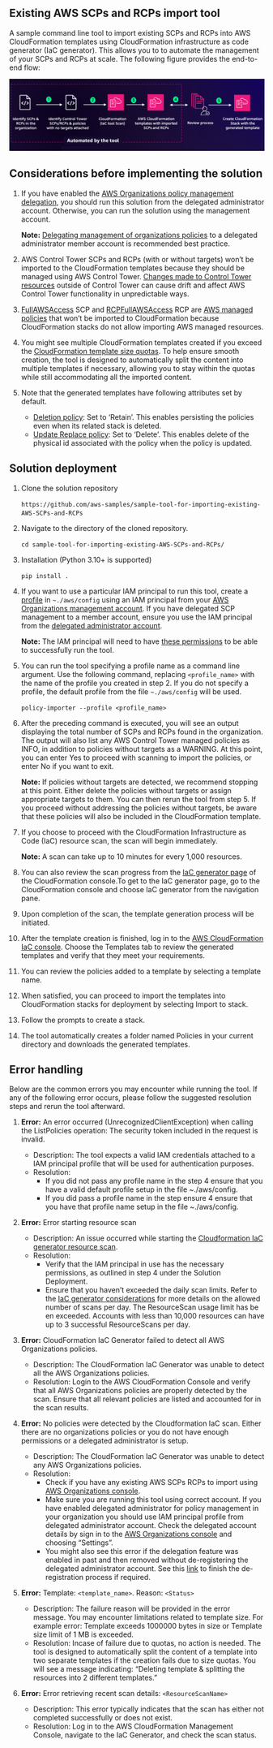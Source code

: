## Existing AWS SCPs and RCPs import tool

A sample command line tool to import existing SCPs and RCPs into AWS CloudFormation templates using CloudFormation infrastructure as code generator (IaC generator). This allows you to to automate the management of your SCPs and RCPs at scale. The following figure provides the end-to-end flow:

![solutions_overview](solutions_overview.png "Solutions overview")


## Considerations before implementing the solution

1. If you have enabled the [AWS Organizations policy management delegation](https://docs.aws.amazon.com/organizations/latest/userguide/orgs_delegate_policies.html), you should run this solution from the delegated administrator account. Otherwise, you can run the solution using the management account.

    **Note:** [Delegating management of organizations policies](https://docs.aws.amazon.com/organizations/latest/userguide/orgs_delegate_policies.html) to a delegated administrator member account is recommended best practice.

2. AWS Control Tower SCPs and RCPs (with or without targets) won’t be imported to the CloudFormation templates because they should be managed using AWS Control Tower.  [Changes made to Control Tower resources](https://docs.aws.amazon.com/controltower/latest/userguide/walkthrough-delete.html) outside of Control Tower can cause drift and affect AWS Control Tower functionality in unpredictable ways.

3. [FullAWSAccess](https://console.aws.amazon.com/organizations/?#/policies/p-FullAWSAccess) SCP and [RCPFullAWSAccess](https://677276094262-lagb2dh4.us-east-1.console.aws.amazon.com/organizations/v2/home/policies/resource-control-policy/p-RCPFullAWSAccess) RCP are [AWS managed policies](https://docs.aws.amazon.com/organizations/latest/userguide/orgs_reference_available-policies.html) that won’t be imported to CloudFormation because CloudFormation stacks do not allow importing AWS managed resources.

4. You might see multiple CloudFormation templates created if you exceed the [CloudFormation template size quotas](https://docs.aws.amazon.com/AWSCloudFormation/latest/UserGuide/cloudformation-limits.html). To help ensure smooth creation, the tool is designed to automatically split the content into multiple templates if necessary, allowing you to stay within the quotas while still accommodating all the imported content. 

5. Note that the generated templates have following attributes set by default.
    * [Deletion policy](https://docs.aws.amazon.com/AWSCloudFormation/latest/UserGuide/aws-attribute-deletionpolicy.html?icmpid=docs_cfn_console): Set to ‘Retain’. This enables persisting the policies even when its related stack is deleted.
    * [Update Replace policy](https://docs.aws.amazon.com/AWSCloudFormation/latest/UserGuide/aws-attribute-updatereplacepolicy.html?icmpid=docs_cfn_console): Set to ‘Delete’. This enables delete of the physical id associated with the policy when the policy is updated. 

## Solution deployment

1. Clone the solution repository

    `https://github.com/aws-samples/sample-tool-for-importing-existing-AWS-SCPs-and-RCPs`

2. Navigate to the directory of the cloned repository. 

    `cd sample-tool-for-importing-existing-AWS-SCPs-and-RCPs/`

3. Installation (Python 3.10+ is supported)

    `pip install .`

4. If you want to use a particular IAM principal to run this tool, create a [profile](https://docs.aws.amazon.com/cli/latest/userguide/cli-configure-files.html) in  `~./aws/config` using an IAM principal from your [AWS Organizations management account](https://docs.aws.amazon.com/organizations/latest/userguide/orgs_getting-started_concepts.html). If you have delegated SCP management to a member account, ensure you use the IAM principal from the [delegated administrator account](https://docs.aws.amazon.com/organizations/latest/userguide/orgs_delegate_policies.html). 
    
    **Note:** The IAM principal will need to have [these permissions](scp_and_rcp_import_tool/permissions.json) to be able to successfully run the tool.   

5. You can run the tool specifying a profile name as a command line argument. Use the following command, replacing `<profile_name>` with the name of the profile you created in step 2. If you do not specify a profile, the default profile from the file `~./aws/config` will be used.

    `policy-importer --profile <profile_name>`

6. After the preceding command is executed, you will see an output displaying the total number of SCPs and RCPs found in the organization. The output will also list any AWS Control Tower managed policies as INFO, in addition to policies without targets as a WARNING. At this point, you can enter Yes to proceed with scanning to import the policies, or enter No if you want to exit.
    
    **Note:** If policies without targets are detected, we recommend stopping at this point. Either delete the policies without targets or assign appropriate targets to them. You can then rerun the tool from step 5. If you proceed without addressing the policies without targets, be aware that these policies will also be included in the CloudFormation template.

7. If you choose to proceed with the CloudFormation Infrastructure as Code (IaC) resource scan, the scan will begin immediately. 
    
    **Note:** A scan can take up to 10 minutes for every 1,000 resources. 

8. You can also review the scan progress from the [IaC generator page](https://console.aws.amazon.com/cloudformation/home?#iac-generator) of the CloudFormation console.To get to the IaC generator page, go to the CloudFormation console and choose IaC generator from the navigation pane.

9. Upon completion of the scan, the template generation process will be initiated.  

10. After the template creation is finished, log in to the [AWS CloudFormation IaC console](https://console.aws.amazon.com/cloudformation/home?#iac-generator). Choose the Templates tab to review the generated templates and verify that they meet your requirements. 

11. You can review the policies added to a template by selecting a template name.

12. When satisfied, you can proceed to import the templates into CloudFormation stacks for deployment by selecting Import to stack. 

13. Follow the prompts to create a stack.

14. The tool automatically creates a folder named Policies in your current directory and downloads the generated templates.  


## Error handling

Below are the common errors you may encounter while running the tool. If any of the following error occurs, please follow the suggested resolution steps and rerun the tool afterward.

1. **Error:** An error occurred (UnrecognizedClientException) when calling the ListPolicies operation: The security token included in the request is invalid.
    * Description: The tool expects a valid IAM credentials attached to a IAM principal profile that will be used for authentication purposes.
    * Resolution: 
        * If you did not pass any profile name in the step 4 ensure that you have a valid default profile setup in the file ~./aws/config. 
        * If you did pass a profile name in the step ensure 4 ensure that you have that profile name setup in the file ~./aws/config.  

2. **Error:** Error starting resource scan
    * Description: An issue occurred while starting the [Cloudformation IaC generator resource scan](https://docs.aws.amazon.com/AWSCloudFormation/latest/UserGuide/iac-generator-start-resource-scan.html). 
    * Resolution: 
        * Verify that the IAM principal in use has the necessary permissions, as outlined in step 4 under the Solution Deployment.
        * Ensure that you haven’t exceeded the daily scan limits. Refer to the [IaC generator considerations](https://docs.aws.amazon.com/AWSCloudFormation/latest/UserGuide/generate-IaC.html#iac-generator-considerations) for more details on the allowed number of scans per day. The ResourceScan usage limit has be en exceeded. Accounts with less than 10,000 resources can have up to 3 successful ResourceScans per day.

3. **Error:** CloudFormation IaC Generator failed to detect all AWS Organizations policies.
    * Description: The CloudFormation IaC Generator was unable to detect all the AWS Organizations policies.
    * Resolution: Login to the AWS CloudFormation Console and verify that all AWS Organizations policies are properly detected by the scan. Ensure that all relevant policies are listed and accounted for in the scan results.

4. **Error:** No policies were detected by the Cloudformation IaC scan. Either there are no organizations policies or you do not have enough permissions or a delegated administrator is setup.
    * Description: The CloudFormation IaC Generator was unable to detect any AWS Organizations policies.
    * Resolution: 
        * Check if you have any existing AWS SCPs RCPs to import using [AWS Organizations console](https://console.aws.amazon.com/organizations/v2). 
        * Make sure you are running this tool using correct account. If you have enabled delegated administrator for policy management in your organization you should use IAM principal profile from delegated administrator account. Check the delegated account details by sign in to the [AWS Organizations console](https://console.aws.amazon.com/organizations/v2) and choosing “Settings”.
        * You might also see this error if the delegation feature was enabled in past and then removed without de-registering the delegated administrator account. See this [link](https://repost.aws/knowledge-center/organizations-remove-delegated-admin) to finish the de-registration process if required.

5. **Error:** Template: `<template_name>`. Reason: `<Status>`
    * Description: The failure reason will be provided in the error message. You may encounter limitations related to template size. For example error: Template exceeds 1000000 bytes in size or Template size limit of 1 MB is exceeded.
    * Resolution: Incase of failure due to quotas, no action is needed. The tool is designed to automatically split the content of a template into two separate templates if the creation fails due to size quotas. You will see a message indicating: “Deleting template & splitting the resources into 2 different templates.”

6. **Error:** Error retrieving recent scan details: `<ResourceScanName>`
    * Description: This error typically indicates that the scan has either not completed successfully or does not exist.
    * Resolution: Log in to the AWS CloudFormation Management Console, navigate to the IaC Generator, and check the scan status.

